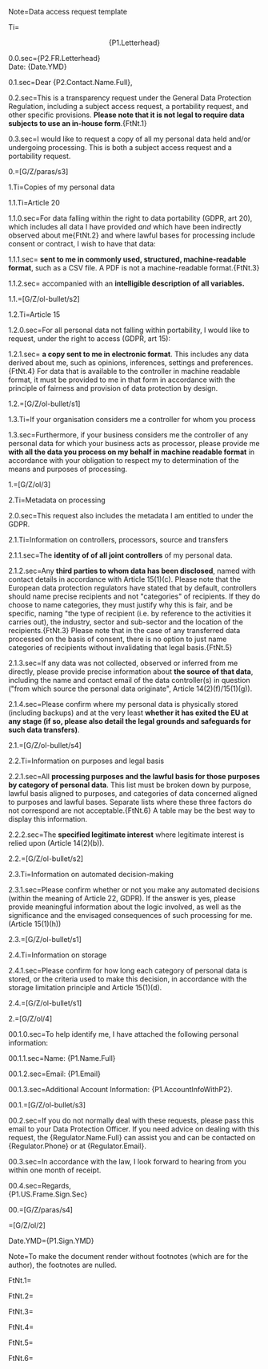Note=Data access request template

Ti=<center>{P1.Letterhead}</center>

0.0.sec={P2.FR.Letterhead}<br>Date: {Date.YMD}

0.1.sec=Dear {P2.Contact.Name.Full},

0.2.sec=This is a transparency request under the General Data Protection Regulation, including a subject access request, a portability request, and other specific provisions. <b>Please note that it is not legal to require data subjects to use an  in-house form</b>.{FtNt.1}

0.3.sec=I would like to request a copy of all my personal data held and/or undergoing processing. This is both a subject access request and a portability request.

0.=[G/Z/paras/s3]

1.Ti=Copies of my personal data

1.1.Ti=Article 20

1.1.0.sec=For data falling within the right to data portability (GDPR, art 20), which includes all data I have provided *and* which have been indirectly observed about me{FtNt.2} and where lawful bases for processing include consent or contract, I wish to have that data:

1.1.1.sec=  <b>sent to me in commonly used, structured, machine-readable format</b>, such as a CSV file. A PDF is not a machine-readable format.{FtNt.3}

1.1.2.sec=  accompanied with an <b>intelligible description of all variables.</b>

1.1.=[G/Z/ol-bullet/s2]

1.2.Ti=Article 15

1.2.0.sec=For all personal data not falling within portability, I would like to request, under the right to access (GDPR, art 15):

1.2.1.sec=  <b>a copy sent to me in electronic format</b>. This includes any data derived about me, such as opinions, inferences, settings and preferences.{FtNt.4} For data that is available to the controller in machine readable format, it must be provided to me in that form in accordance with the principle of fairness and provision of data protection by design.

1.2.=[G/Z/ol-bullet/s1]

1.3.Ti=If your organisation considers me a controller for whom you process

1.3.sec=Furthermore, if your business considers me the controller of any personal data for which your business acts as processor, please provide me <b>with all the data you process on my behalf in machine readable format</b> in accordance with your obligation to respect my to determination of the means and purposes of processing.

1.=[G/Z/ol/3]


2.Ti=Metadata on processing

2.0.sec=This request also includes the metadata I am entitled to under the GDPR.

2.1.Ti=Information on controllers, processors, source and transfers

2.1.1.sec=The <b>identity of of all joint controllers</b> of my personal data.

2.1.2.sec=Any <b>third parties to whom data has been disclosed</b>, named with contact details in accordance with Article 15(1)(c). Please note that the European data protection regulators have stated that by default, controllers should name precise recipients and not "categories" of recipients. If they do choose to name categories, they must justify why this is fair, and be specific, naming "the type of recipient (i.e. by reference to the activities it carries out), the industry, sector and sub-sector and the location of the recipients.{FtNt.3} Please note that in the case of any transferred data processed on the basis of consent, there is no option to just name categories of recipients without invalidating that legal basis.{FtNt.5}

2.1.3.sec=If any data was not collected, observed or inferred from me directly, please provide precise information about <b>the source of that data</b>, including the name and contact email of the data controller(s) in question ("from which source the personal data originate", Article 14(2)(f)/15(1)(g)).

2.1.4.sec=Please confirm where my personal data is physically stored (including backups) and at the very least <b>whether it has exited the EU at any stage (if so, please also detail the legal grounds and safeguards for such data transfers)</b>.

2.1.=[G/Z/ol-bullet/s4]

2.2.Ti=Information on purposes and legal basis

2.2.1.sec=All <b>processing purposes and the lawful basis for those purposes by category of personal data</b>. This list must be broken down by purpose, lawful basis aligned to purposes, and categories of data concerned aligned to purposes and lawful bases. Separate lists where these three factors do not correspond are not acceptable.{FtNt.6} A table may be the best way to display this information.

2.2.2.sec=The <b>specified legitimate interest</b> where legitimate interest is relied upon (Article 14(2)(b)).

2.2.=[G/Z/ol-bullet/s2]

2.3.Ti=Information on automated decision-making 

2.3.1.sec=Please confirm whether or not you make any automated decisions (within the meaning of Article 22, GDPR). If the answer is yes, please provide meaningful information about the logic involved, as well as the significance and the envisaged consequences of such processing for me. (Article 15(1)(h))

2.3.=[G/Z/ol-bullet/s1]

2.4.Ti=Information on storage

2.4.1.sec=Please confirm for how long each category of personal data is stored, or the criteria used to make this decision, in accordance with the storage limitation principle and Article 15(1)(d).

2.4.=[G/Z/ol-bullet/s1]

2.=[G/Z/ol/4]


00.1.0.sec=To help identify me, I have attached the following personal information:

00.1.1.sec=Name: {P1.Name.Full}

00.1.2.sec=Email: {P1.Email}

00.1.3.sec=Additional Account Information: {P1.AccountInfoWithP2}.

00.1.=[G/Z/ol-bullet/s3]

00.2.sec=If you do not normally deal with these requests, please pass this email to your Data Protection Officer. If you need advice on dealing with this request, the {Regulator.Name.Full} can assist you and can be contacted on {Regulator.Phone} or at {Regulator.Email}.

00.3.sec=In accordance with the law, I look forward to hearing from you within one month of receipt.

00.4.sec=Regards, <br>{P1.US.Frame.Sign.Sec}

00.=[G/Z/paras/s4]

=[G/Z/ol/2]

Date.YMD={P1.Sign.YMD}

Note=To make the document render without footnotes (which are for the author), the footnotes are nulled.

FtNt.1=</i>

FtNt.2=</i>

FtNt.3=</i>

FtNt.4=</i>

FtNt.5=</i>

FtNt.6=</i>

[^1]: Information Commissioner’s Office, ‘Subject Access Code of Practice’ (9 June 2017) p 13; Information Commissioner’s Office, ‘Guide to the GDPR: Right to access’ (22 May 2019) (stating that 'even if you have a form, you should note that a subject access request is valid if it is submitted by any means, so you will still need to comply with any requests you receive in a letter, a standard email or verbally [..] although you may invite individuals to use a form, you must make it clear that it is not compulsory').

[^2]: Article 29 Working Party, *Guidelines on the Right to Data Portability (WP 242)* (13 December 2016) 8.

[^3]: Article 29 Working Party, ‘Guidelines on Transparency under Regulation 2016/679’ (WP260 rev.01, 11 April 2018).

[^4]: Note that opinions, inferences and the like are considered personal data. See Case C‑434/16 *Peter Nowak v Data Protection Commissioner* [2017] ECLI:EU:C:2017:994, 34.

[^5]: Article 29 Working Party, ‘Guidelines on Consent under Regulation 2016/679’ (WP259 rev.01, 10 April 2018) 13.

[^6]: Article 29 Working Party, ‘Guidelines on Transparency under Regulation 2016/679’ (WP260 rev.01, 11 April 2018), page 35.